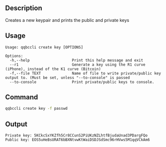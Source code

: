 ## Description

Creates a new keypair and prints the public and private keys

## Usage

```console
Usage: qqbccli create key [OPTIONS]

Options:
  -h,--help                   Print this help message and exit
  --r1                        Generate a key using the R1 curve (iPhone), instead of the K1 curve (Bitcoin)
  -f,--file TEXT              Name of file to write private/public key output to. (Must be set, unless "--to-console" is passed
  --to-console                Print private/public keys to console.
```

## Command

```sh
qqbccli create key -f passwd
```

## Output

```console
Private key: 5KCkcSxYKZfh5Cr8CCunS2PiUKzNZLhtfBjudaUnad3PDargFQo
Public key: EOS5uHeBsURAT6bBXNtvwKtWaiDSDJSdSmc96rHVws5M1qqVCkAm6
```
